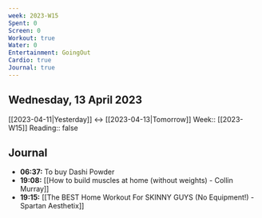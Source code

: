 ```yaml
---
week: 2023-W15
Spent: 0
Screen: 0
Workout: true
Water: 0
Entertainment: GoingOut
Cardio: true
Journal: true
---
```

## Wednesday, 13 April 2023
[[2023-04-11|Yesterday]] <-> [[2023-04-13|Tomorrow]]
Week:: [[2023-W15]]
Reading:: false
## Journal
- **06:37:** To buy Dashi Powder
- **19:08:** [[How to build muscles at home (without weights) - Collin Murray]]
- **19:15:** [[The BEST Home Workout For SKINNY GUYS (No Equipment!) - Spartan Aesthetix]]